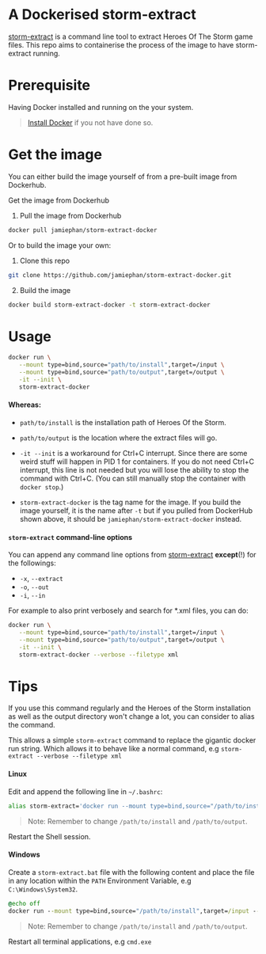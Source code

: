 # A Dockerised storm-extract

[storm-extract](https://github.com/nydus/storm-extract) is a command line tool to extract Heroes Of The Storm game files. This repo aims to containerise the process of the image to have storm-extract running.

# Prerequisite

Having Docker installed and running on the your system. 

> [Install Docker](https://www.docker.com/) if you not have done so.

# Get the image

You can either build the image yourself of from a pre-built image from Dockerhub.

Get the image from Dockerhub

1. Pull the image from Dockerhub

```bash
docker pull jamiephan/storm-extract-docker
```

Or to build the image your own:

1. Clone this repo

```bash
git clone https://github.com/jamiephan/storm-extract-docker.git
```

2. Build the image

```bash
docker build storm-extract-docker -t storm-extract-docker
```

# Usage

```bash
docker run \
   --mount type=bind,source="path/to/install",target=/input \
   --mount type=bind,source="path/to/output",target=/output \
   -it --init \ 
   storm-extract-docker
```

#### Whereas:

- `path/to/install` is the installation path of Heroes Of the Storm.

- `path/to/output` is the location where the extract files will go.

- `-it --init` is a workaround for Ctrl+C interrupt. Since there are some weird stuff will happen in PID 1 for containers. If you do not need Ctrl+C interrupt, this line is not needed but you will lose the ability to stop the command with Ctrl+C. (You can still manually stop the container with `docker stop`.)

- `storm-extract-docker` is the tag name for the image. If you build the image yourself, it is the name after `-t` but if you pulled from DockerHub shown above, it should be `jamiephan/storm-extract-docker` instead.

#### `storm-extract` command-line options

You can append any command line options from [storm-extract](https://github.com/nydus/storm-extract) **except**(!) for the followings:

- `-x`, `--extract`
- `-o`, `--out`
- `-i`, `--in`

For example to also print verbosely and search for *.xml files, you can do:

```bash
docker run \
   --mount type=bind,source="path/to/install",target=/input \
   --mount type=bind,source="path/to/output",target=/output \
   -it --init \ 
   storm-extract-docker --verbose --filetype xml
```

# Tips

If you use this command regularly and the Heroes of the Storm installation as well as the output directory won't change a lot, you can consider to alias the command.

This allows a simple `storm-extract` command to replace the gigantic docker run string. Which allows it to behave like a normal command, e.g `storm-extract --verbose --filetype xml`

#### Linux
Edit and append the following line in `~/.bashrc`:

```bash
alias storm-extract='docker run --mount type=bind,source="/path/to/install",target=/input --mount type=bind,source="/path/to/output",target=/output -it --init storm-extract-docker'
```
>Note: Remember to change `/path/to/install` and `/path/to/output`.

Restart the Shell session.

#### Windows

Create a `storm-extract.bat` file with the following content and place the file in any location within the `PATH` Environment Variable, e.g `C:\Windows\System32`.

```bat
@echo off
docker run --mount type=bind,source="/path/to/install",target=/input --mount type=bind,source="/path/to/output",target=/output -it --init storm-extract-docker %*
```
>Note: Remember to change `/path/to/install` and `/path/to/output`.

Restart all terminal applications, e.g `cmd.exe`

